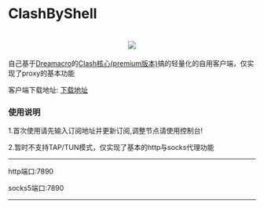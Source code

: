 # ClashByShell

<h1 align="center">
  <img src="https://cdn.jsdelivr.net/gh/HXHGTS/ClashByShell/icon.ico">
</h1>

自己基于[Dreamacro](https://github.com/Dreamacro/)的[Clash核心(premium版本)](https://github.com/Dreamacro/clash/releases/tag/premium)搞的轻量化的自用客户端，仅实现了proxy的基本功能

客户端下载地址: [下载地址](https://github.com/HXHGTS/ClashByShell/releases/latest/download/clash-windows-x64.zip)

### 使用说明

1.首次使用请先输入订阅地址并更新订阅,调整节点请使用控制台!

2.暂时不支持TAP/TUN模式，仅实现了基本的http与socks代理功能

---------------------------------

http端口:7890

socks5端口:7890

---------------------------------
